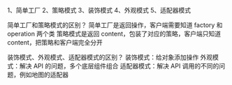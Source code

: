 1、简单工厂
2、策略模式
3、装饰模式
4、外观模式
5、适配器模式

简单工厂和策略模式的区别？
简单工厂是返回操作，客户端需要知道 factory 和 operation 两个类
策略模式是返回 content，包装了对应的策略，客户端只知道 content，把策略和客户端完全分开

装饰模式、外观模式、适配器模式的区别？
装饰模式：给对象添加操作
外观模式：解决 API 的问题，多个底层组件组合
适配器模式：解决 API 调用的不同的问题，例如地图的适配器
